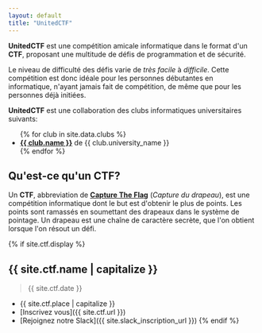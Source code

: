 ```yaml
---
layout: default
title: "UnitedCTF"
---
```


**UnitedCTF** est une compétition amicale informatique dans le format d'un **CTF**, proposant une multitude de défis de programmation et de sécurité. 

Le niveau de difficulté des défis varie de _très facile_ à _difficile_. Cette compétition est donc idéale pour les personnes débutantes en informatique, n'ayant jamais fait de compétition, de même que pour les personnes déjà initiées.
 
**UnitedCTF** est une collaboration des clubs informatiques universitaires suivants:
<ul>  
  {% for club in site.data.clubs %}
  <li>
    <b><a href="{{ club.url }}">{{ club.name }}</a></b> de {{ club.university_name }}
  </li>
  {% endfor %}
</ul>

## Qu'est-ce qu'un CTF?

Un **CTF**, abbreviation de **[Capture The Flag](https://fr.wikipedia.org/wiki/Capture_du_drapeau#En_s%C3%A9curit%C3%A9_de_l'information)** (_Capture du drapeau_), est une compétition informatique dont le but est d'obtenir le plus de points. Les points sont ramassés en soumettant des drapeaux dans le système de pointage. Un drapeau est une chaîne de caractère secrète, que l'on obtient lorsque l'on résout un défi.

{% if site.ctf.display %}
## {{ site.ctf.name | capitalize }}

> {{ site.ctf.date }}

- {{ site.ctf.place | capitalize }}
- [Inscrivez vous]({{ site.ctf.url }})
- [Rejoignez notre Slack]({{ site.slack_inscription_url }})
{% endif %}
